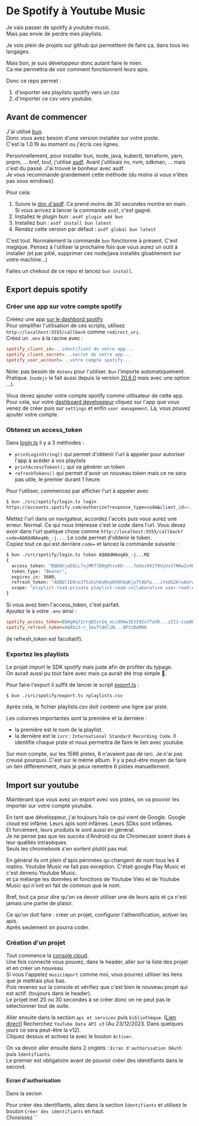 # De Spotify à Youtube Music

Je vais passer de spotify à youtube music.  
Mais pas envie de perdre mes playlists.

Je vois plein de projets sur github qui permettent de faire ça, dans tous les langages.

Mais bon, je suis développeur donc autant faire le mien.  
Ca me permettra de voir comment fonctionnent leurs apis.

Donc ce repo permet :

1. d'exporter ses playlists spotify vers un csv
2. d'importer ce csv vers youtube.

## Avant de commencer

J'ai utilisé [bun](https://bun.sh/).  
Donc vous avez besoin d'une version installée sur votre poste.  
C'est la 1.0.19 au moment ou j'écris ces lignes.

Personnellement, pour installer bun, node, java, kubectl, terraform, yarn, pnpm, ... bref, tout, j'utilise [asdf](https://asdf-vm.com/). Avant j'utilisais nv, nvm, sdkman, ... mais c'est du passé. J'ai trouvé le bonheur avec asdf.  
Je vous recommande grandement cette méthode (du moins si vous n'êtes pas sous windows).

Pour cela:

1. Suivre la [doc d'asdf](https://asdf-vm.com/guide/getting-started.html). Ca prend moins de 30 secondes montre en main. Si vous arrivez à lancer la commande `asdf`, c'est gagné.
2. Installez le plugin bun : `asdf plugin add bun`
3. Installez bun : `asdf install bun latest`
4. Rendez cette version par défaut : `asdf global bun latest`

C'est tout. Normalement la commande `bun` fonctionne à présent. C'est magique. Pensez à l'utiliser la prochaine fois que vous aurez un outil à installer (et par pitié, supprimer ces node/java installés gloablement sur votre machine...)

Faites un chekout de ce repo et lancez `bun install`.

## Export depuis spotify

### Créer une app sur votre compte spotify

Crééez une app [sur le dashbord spotify](https://developer.spotify.com/dashboard/create)  
Pour simplifier l'utilisation de ces scripts, utilisez `http://localhost:5555/callback` comme `redirect_uri`.  
Créez un `.env` à la racine avec :

```ini
spotify_client_id=...identifiant de votre app...
spotify_client_secret=...secret de votre app...
spotify_user_account=...votre compte spotify...
```

Note: pas besoin de `dotenv` pour l'utiliser. `Bun` l'importe automatiquement. Pratique. (`nodejs` le fait aussi depuis la version [20.6.0](https://nodejs.org/en/blog/release/v20.6.0) mais avec une option ...).

Vous devez ajouter votre compte spotify comme utilisateur de cette app.  
Pour cela, sur votre [dashboard developpeur](https://developer.spotify.com/dashboard) cliquez sur l'app que vous venez de créer puis sur `settings` et enfin `user management`. Là, vous pouvez ajouter votre compte.

### Obtenez un access_token

Dans [login.ts](./src/spotify/login.ts) il y a 3 méthodes :

- `printLoginString()` qui permet d'obtenir l'url à appeler pour autoriser l'app à acèder à vos playlists
- `printAccessToken();` qui va générer un token
- `refreshTokens()` qui permet d'avoir un nouveau token mais ce ne sera pas utile, le premier durant 1 heure.

Pour l'utiliser, commencez par afficher l'url à appeler avec

```bash
$ bun ./src/spotify/login.ts login
https://accounts.spotify.com/authorize?response_type=code&client_id=<...>&scope=user-read-email%20playlist-read-private%20playlist-read-collaborative&redirect_uri=http%3A%2F%2Flocalhost%3A5555%2Fcallback`
```

Mettez l'url dans un navigateur, accordez l'accès puis vous aurez une erreur. Normal. Ce qui nous intéresse c'est le code dans l'url. Vous devez avoir dans l'url quelque chose comme `http://localhost:5555/callback?code=AQAQdNAeqAb_-j...`. Le code permet d'obtenir le token.  
Copiez tout ce qui est derrière `code=` et lancez la commande suivante :

```bash
$ bun ./src/spotify/login.ts token AQAQdNAeqAb_-j...MQ
{
  access_token: "BQDQhjwE8LL7xjMRflD0g9txs6D-...7oXeiK91T0VyUs57NHwZv4Ej_c-54Q90A",
  token_type: "Bearer",
  expires_in: 3600,
  refresh_token: "AQBQlIE0co37Ssbih0aNvpRX0hQqKju7t8Qfp...iYoUG2KrwbUrwy0Hm44U",
  scope: "playlist-read-private playlist-read-collaborative user-read-email",
}
```

Si vous avez bien l'access_token, c'est parfait.  
Ajoutez le à votre `.env` ainsi :

```ini
spotify_access_token=BQAg0q72rrgBIycGq_eLcd9Aw3EVI92n7faVD...zZIJ-cvp8Hzg
spotify_refresh_token=AQAhz3-r_1mvfl0Ul2N...8PtzDeM90
```

(le refresh_token est facultatif).

### Exportez les playlists

Le projet import le SDK spotify mais juste afin de profiter du typage.  
On aurait aussi pu tout faire avec mais ça aurait été trop simple 🙂.

Pour faire l'export il suffit de lancer le script [export.ts](./src/spotify/export.ts) :

```
$ bun ./src/spotify/export.ts >playlists.csv
```

Après cela, le fichier playlists.csv doit contenir une ligne par piste.

Les colonnes importantes sont la première et la dernière :

- la première est le nom de la playlist.
- la dernière est le `isrc` : `International Standard Recording Code`. Il identifie chaque piste et nous permettra de faire le lien avec youtube.

Sur mon compte, sur les 1586 pistes, 6 n'avaient pas de isrc. Je n'ai pas creusé pourquoi. C'est sur le même album. Il y a peut-être moyen de faire un lien différemment, mais je peux remettre 6 pistes manuellement.

## Import sur youtube

Maintenant que vous avez un export avec vos pistes, on va pouvoir les importer sur votre compte youtube.

En tant que développeur, j'ai toujours haïs ce qui vient de Google.
Google cloud est infâme. Leurs apis sont infâmes. Leurs SDks sont infâmes.  
Et forcément, leurs produits le sont aussi en général.  
Je ne pense pas que les succès d'Android ou de Chromecast soient dues à leur qualités intrasèques.  
Seuls les chromebook s'en sortent plutôt pas mal.

En général ils ont plein d'apis périmées qu changent de nom tous les 4 matins.
Youtube Music ne fait pas exception. C'était google Play Music et c'est devenu Youtube Music.  
et ça mélange les données et fonctions de Youtube Viéo et de Youtube Music qui n'ont en fait de commun que le nom.

Bref, tout ça pour dire qu'on va devoir utiliser une de leurs apis et ça n'est jamais une partie de plaisir.

Ce qu'on doit faire : créer un projet, configurer l'athentification, activer les apis.  
Après seulement on pourra coder.

### Création d'un projet

Tout commence la [console cloud](https://console.cloud.google.com/).  
Une fois connecté vous pouvez, dans le header, aller sur la liste des projet et en créer un nouveau.  
Si vous l'appelez `musicimport` comme moi, vous pourrez utiliser les liens que je mettrais plus bas.  
Puis revenez sur la console et vérifiez que c'est bien le nouveau projet qui est actif. (toujours dans le header).  
Le projet met 20 ou 30 secondes à se créer donc on ne peut pas le sélectionner tout de suite.

Aller ensuite dans la section `api et services` puis `bibliothèque`. ([Lien direct](https://console.cloud.google.com/apis/library?project=musicimport)]
Recherchez `YouTube Data API v3` (Au 23/12/2023. Dans quelques jours ce sera peut-être la v12).  
Cliquez dessus et activez la avec le bouton `Activer`.

On va devoir aller ensuite dans 2 onglets : `Ecran d'authorisation OAuth` puis `Identifiants`.  
Le premier est obligatoire avant de pouvoir créer des identifiants dans le second.

#### Ecran d'authorisation

Dans la secion

Pour créer des identifiants, allez dans la section `Identifiants` et utilisez le bouton `Créer des identifiants` en haut.  
Choisissez ``
